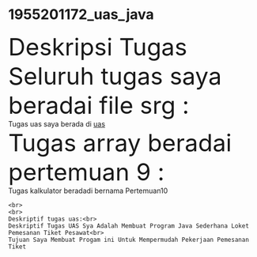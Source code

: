 # 1955201172_uas_java

<html>
  <head>
    <!-- Deskripsi tugas -->  
  </head>
  <body>
    <font size="15">Deskripsi Tugas</font><br>
     <font size="10">Seluruh tugas saya beradai file srg  :</font><br>
    Tugas uas saya berada di <u>uas</u><br>
    <font size="10">Tugas array beradai pertemuan 9 :</font><br>
    Tugas kalkulator beradadi bernama Pertemuan10<br>
  
  
    <br>
    <br>
    Deskriptif tugas uas:<br>
    Deskriptif Tugas UAS Sya Adalah Membuat Program Java Sederhana Loket Pemesanan Tiket Pesawat<br>
    Tujuan Saya Membuat Progam ini Untuk Mempermudah Pekerjaan Pemesanan Tiket
 
  </body>
</html>
